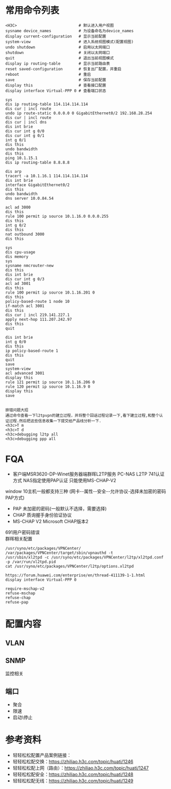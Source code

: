 # 常用命令列表
``` text
<H3C>                           # 默认进入用户视图
sysname device_names            # 为设备命名为device_names
display current-configuration   # 显示当前配置
system-view                     # 进入系统视图模式(配置视图)
undo shutdown                   # 启用以太网端口
shutdown                        # 关闭以太网端口
quit                            # 退出当前视图模式
display ip routing-table        # 显示当前路由表
reset saved-configuration       # 恢复出厂配置，并重启
reboot                          # 重启
save                            # 保存当前配置
display this                    # 查看接口配置
display interface Virtual-PPP 0 # 查看端口状态

sys
dis ip routing-table 114.114.114.114
dis cur | incl route
undo ip route-static 0.0.0.0 0 GigabitEthernet0/2 192.168.28.254
dis cur | incl route
dis cur | incl dns
dis int brie
dis cur int g 0/0
dis cur int g 0/1
int g 0/1
dis this
undo bandwidth
dis this
ping 10.1.15.1
dis ip routing-table 8.8.8.8

dis arp
tracert -a 10.1.16.1 114.114.114.114
dis int brie
interface GigabitEthernet0/2
dis this
undo bandwidth
dns server 10.0.84.54

acl ad 3000
dis this
rule 100 permit ip source 10.1.16.0 0.0.0.255
dis this
int g 0/2
dis this
nat outbound 3000
dis this

sys
dis cpu-usage
dis memory
sys
sysname nmcrouter-new
dis this
dis int brie
dis cur int g 0/3
acl ad 3001
dis this
rule 100 permit ip source 10.1.16.201 0
dis this
policy-based-route 1 node 10
if-match acl 3001
dis this
dis cur | incl 219.141.227.1
apply next-hop 111.207.242.97
dis this
quit

dis int brie
int g 0/0
dis this
ip policy-based-route 1
dis this
quit
save
system-view
acl advanced 3001
display this
rule 121 permit ip source 10.1.16.206 0
rule 120 permit ip source 10.1.16.9 0
display this
save


排错问题大招
通过命令查看一下l2tpvpn的建立过程，并将整个回话过程记录一下,看下建立过程,和整个认证过程.然后把这些信息收集一下提交给产品线分析一下.
<h3c>T m
<h3c>T d
<h3c>debugging l2tp all
<h3c>debugging ppp all
```
# FQA
- 客户端MSR3620-DP-Winet服务器端群晖L2TP服务
PC-NAS L2TP
741认证方式 NAS指定使用PAP认证 只能使用MS-CHAP-V2

window 10主机一般都支持三种 (网卡--属性--安全--允许协议-选择未加密的密码PAP方式)
- PAP 未加密的密码(一般默认不选择，需要选择)
- CHAP 质询握手身份验证协议
- MS-CHAP V2 Microsoft CHAP版本2

691用户密码错误    
群晖相关配置
```
/usr/syno/etc/packages/VPNCenter/
/var/packages/VPNCenter/target/sbin/vpnauthd -t
/usr/sbin/xl2tpd -c /usr/syno/etc/packages/VPNCenter/l2tp/xl2tpd.conf -p /var/run/xl2tpd.pid
cat /usr/syno/etc/packages/VPNCenter/l2tp/options.xl2tpd

https://forum.huawei.com/enterprise/en/thread-411139-1-1.html
display interface Virtual-PPP 0

require-mschap-v2
refuse-mschap
refuse-chap
refuse-pap
```
# 配置内容
## VLAN
## SNMP
监控相关
## 端口
- 聚合
- 限速
- 启动\停止
# 参考资料
- 轻轻松松配置产品案例链接：
- 轻轻松松配交换：https://zhiliao.h3c.com/topic/huati/1246
- 轻轻松松配上网（路由）：https://zhiliao.h3c.com/topic/huati/1247
- 轻轻松松配安全：https://zhiliao.h3c.com/topic/huati/1248
- 轻轻松松配无线：https://zhiliao.h3c.com/topic/huati/1249
